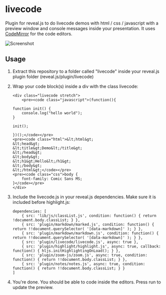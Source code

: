 # livecode

Plugin for reveal.js to do livecode demos with html / css / javascript with a preview window and console messages inside your presentation.
It uses [CodeMirror](https://github.com/codemirror/CodeMirror) for the code editors.

![Screenshot](../../blob/master/screenshot.png?raw=true)

## Usage

1. Extract this repository to a folder called "livecode" inside your reveal.js plugin folder (reveal.js/plugin/livecode)
2. Wrap your code block(s) inside a div with the class livecode:

	```
	<div class="livecode stretch">
		<pre><code class="javascript">(function(){

	function init() {
		console.log("hello world");
	}

	init();

	})();</code></pre>
	<pre><code class="html">&lt;html&gt;
	&lt;head&gt;
	&lt;title&gt;Demo&lt;/title&gt;
	&lt;/head&gt;
	&lt;body&gt;
	&lt;h1&gt;Hello&lt;/h1&gt;
	&lt;/body&gt;
	&lt;/html&gt;</code></pre>
	<pre><code class="css">body {
		font-family: Comic Sans MS;
	}</code></pre>
	</div>
	```

3. Include the livecode.js in your reveal.js dependencies. Make sure it is included before highlight.js:

	```
	dependencies: [
		{ src: 'lib/js/classList.js', condition: function() { return !document.body.classList; } },
		{ src: 'plugin/markdown/marked.js', condition: function() { return !!document.querySelector( '[data-markdown]' ); } },
		{ src: 'plugin/markdown/markdown.js', condition: function() { return !!document.querySelector( '[data-markdown]' ); } },
		{ src: 'plugin/livecode/livecode.js', async: true },
		{ src: 'plugin/highlight/highlight.js', async: true, callback: function() { hljs.initHighlightingOnLoad(); } },
		{ src: 'plugin/zoom-js/zoom.js', async: true, condition: function() { return !!document.body.classList; } },
		{ src: 'plugin/notes/notes.js', async: true, condition: function() { return !!document.body.classList; } }
	]
	```

4. You're done. You should be able to code inside the editors. Press run to update the preview.